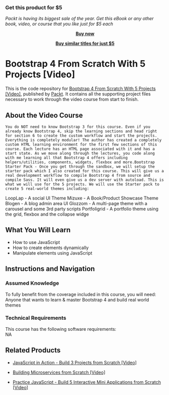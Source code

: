 
### Get this product for $5

<i>Packt is having its biggest sale of the year. Get this eBook or any other book, video, or course that you like just for $5 each</i>


<b><p align='center'>[Buy now](https://packt.link/9781789535457)</p></b>


<b><p align='center'>[Buy similar titles for just $5](https://subscription.packtpub.com/search)</p></b>


# Bootstrap 4 From Scratch With 5 Projects [Video]
This is the code repository for [Bootstrap 4 From Scratch With 5 Projects [Video]](https://www.packtpub.com/application-development/practice-javascript-build-5-interactive-mini-applications-scratch-video?utm_source=github&utm_medium=repository&utm_campaign=9781838822446), published by [Packt](https://www.packtpub.com/?utm_source=github). It contains all the supporting project files necessary to work through the video course from start to finish.
## About the Video Course
 	You do NOT need to know Bootstrap 3 for this course. Even if you already know Bootstrap 4, skip the learning sections and head right for section 6 to create the custom workflow and start the projects. Everything is completely modular! The author has created a completely custom HTML learning environment for the first few sections of this course. Each lecture has an HTML page associated with it and has a start state. As we move along through the lectures, you code along with me learning all that Bootstrap 4 offers including helpers/utilities, components, widgets, flexbox and more.Bootstrap Starter Pack - Once you get through the sandbox, we will setup the starter pack which I also created for this course. This will give us a real development workflow to compile Bootstrap 4 from source and compile Sass. It will even give us a dev server with autoload. This is what we will use for the 5 projects. We will use the Starter pack to create 5 real-world themes including: 
LoopLap - A social UI Theme
Mizuxe - A Book/Product Showcase Theme
Blogen - A blog admin area UI
Glozzom - A multi-page theme with a carousel and some 3rd party scripts
Portfoligrid - A portfolio theme using the grid, flexbox and the collapse widge

<H2>What You Will Learn</H2>
<DIV class=book-info-will-learn-text>
<UL>
<LI><SPAN id=what_you_will_learn_c class=sugar_field>How to use JavaScript<BR></SPAN>
<LI><SPAN id=what_you_will_learn_c class=sugar_field>How to create elements dynamically<BR></SPAN>
<LI><SPAN id=what_you_will_learn_c class=sugar_field>Manipulate elements using JavaScript</SPAN> </LI></UL></DIV>

## Instructions and Navigation
### Assumed Knowledge
To fully benefit from the coverage included in this course, you will need:<br/>
Anyone that wants to learn & master Bootstrap 4 and build real world themes
### Technical Requirements
This course has the following software requirements:<br/>
NA

## Related Products
* [JavaScript in Action - Build 3 Projects from Scratch [Video]](https://www.packtpub.com/application-development/practice-javascript-build-5-interactive-mini-applications-scratch-video?utm_source=github&utm_medium=repository&utm_campaign=9781838822446)

* [Building Microservices from Scratch [Video]](https://www.packtpub.com/application-development/practice-javascript-build-5-interactive-mini-applications-scratch-video?utm_source=github&utm_medium=repository&utm_campaign=9781838822446)

* [Practice JavaScript - Build 5 Interactive Mini Applications from Scratch [Video]](https://www.packtpub.com/application-development/practice-javascript-build-5-interactive-mini-applications-scratch-video?utm_source=github&utm_medium=repository&utm_campaign=9781838822446)

